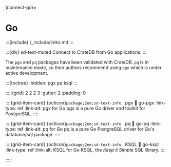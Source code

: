 (connect-go)=

# Go

:::{include} /_include/links.md
:::

:::{div} sd-text-muted
Connect to CrateDB from Go applications.
:::

The `pgx` and `pq` packages have been validated with CrateDB.
`pq` is in maintenance mode, so their authors recommend using
`pgx` which is under active development.

:::{toctree}
:hidden:
pgx
pq
ksql
:::

:::::{grid} 2 2 2 3
:gutter: 2
:padding: 0

::::{grid-item-card} {octicon}`package;2em;sd-text-info` &nbsp; pgx
:link: go-pgx
:link-type: ref
:link-alt: pgx for Go
pgx is a pure Go driver and toolkit for PostgreSQL.
::::

::::{grid-item-card} {octicon}`package;2em;sd-text-info` &nbsp; pq
:link: go-pq
:link-type: ref
:link-alt: pq for Go
pq is a pure Go PostgreSQL driver for Go's database/sql package.
::::

::::{grid-item-card} {octicon}`package;2em;sd-text-info` &nbsp; KSQL
:link: go-ksql
:link-type: ref
:link-alt: KSQL for Go
KSQL, the _Keep it Simple_ SQL library.
::::

:::::
